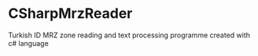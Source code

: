 # CSharpMrzReader
 Turkish ID MRZ zone reading and text processing programme created with c# language
